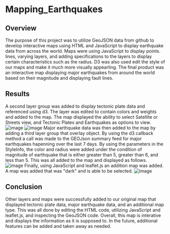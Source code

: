 # Mapping_Earthquakes

## Overview
The purpose of this project was to utilize GeoJSON data from github to develop interactive maps using HTML and JavaScript to display earthquake data from across the world.  Maps were using JavaScript to display points. lines, varying layers, and adding specifications to the layers to display certain characteristics such as the radius.  D3 was also used edit the style of our maps and make it much more visually appearling.  The final product was an interactive map displaying major earthquakes from around the world based on their magnitude and displaying fault lines.

## Results
A second layer group was added to display tectonic plate data and referenced using d3.  The layer was edited to contain colors and weights and added to the map.  The map displayed the ability to select Satellite or Streets view, and Tectonic Plates and Earthquakes as options to view.
![image](https://user-images.githubusercontent.com/88444529/153428208-0e3bd594-9c68-445f-967e-738fcbdcf115.png)
![image](https://user-images.githubusercontent.com/88444529/153428702-b7f88582-1af9-404f-ac12-6bb9442aeb89.png)
Major earthquake data was then added to the map by adding a third layer group that overlay object.  By using the d3 callback method a call was made to the GEOJson summary feed for major earthquakes hapenning over the last 7 days.  By using the parameters in the StyleInfo, the color and radius were added under the condition of magnitude of earthquake that is either greater than 5, greater than 6, and less than 5.  This was all added to the map and displayed as follows.
![image](https://user-images.githubusercontent.com/88444529/153430556-5a04b62f-10ca-4d25-b22b-b112fe345c0d.png)
Finally, using JavaScript and leaflet.js an addition map was added.  A map was added that was "dark" and is able to be selected.
![image](https://user-images.githubusercontent.com/88444529/153430983-8d213389-1fca-4ea9-b85c-8e86d55f1139.png)

## Conclusion
Other layers and maps were successfully added to our original map that displayed tectonic plate data, major earthquake data, and an additional map type.  This was all done by editing the HTML code, utilizing JavaScript and leaflet.js, and inspecting the GeoJSON code.  Overall, this map is interative and displays the information as it is supposed to.  In the future, additional features can be added and taken away as needed.
